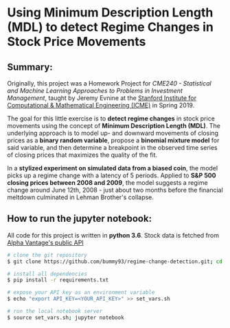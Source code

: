 # Using Minimum Description Length (MDL) to detect Regime Changes in Stock Price Movements

## Summary:
Originally, this project was a Homework Project for _CME240 - Statistical and Machine Learning Approaches to Problems in Investment Management_, taught by Jeremy Evnine at the [Stanford Institute for Computational & Mathematical Engineering (ICME)](https://icme.stanford.edu/) in Spring 2019. 

The goal for this little exercise is to **detect regime changes** in stock price movements using the concept of **Minimum Description Length (MDL)**. The underlying approach is to model up- and downward movements of closing prices as a **binary random variable**, propose a **binomial mixture model** for said variable, and then determine a breakpoint in the observed time series of closing prices that maximizes the quality of the fit. 

In a **stylized experiment on simulated data from a biased coin**, the model picks up a regime change with a latency of 5 periods. Applied to **S&P 500 closing prices between 2008 and 2009**, the model suggests a regime change around June 12th, 2008 - just about two months before the financial meltdown culminated in Lehman Brother's collapse.

## How to run the jupyter notebook:
All code for this project is written in **python 3.6**. Stock data is fetched from [Alpha Vantage's public API](https://www.alphavantage.co/)

```bash
# clone the git repository
$ git clone https://github.com/bummy93/regime-change-detection.git; cd regime-change-detection

# install all dependencies
$ pip install -r requirements.txt

# expose your API key as an environment variable
$ echo "export API_KEY=<YOUR_API_KEY>" >> set_vars.sh

# run the local notebook server
$ source set_vars.sh; jupyter notebook 
```
